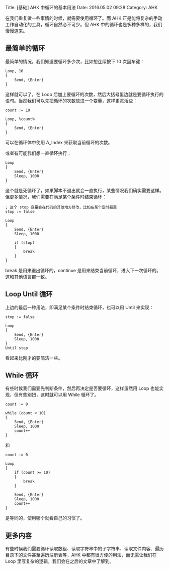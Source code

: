 Title: [基础] AHK 中循环的基本用法
Date: 2016.05.02 09:28
Category: AHK

在我们重复做一些事情的时候，就需要使用循环了。而 AHK 正是能将复杂的手动工作自动化的工具，循环自然必不可少。但 AHK 中的循环也是多种多样的，我们慢慢道来。

## 最简单的循环

最简单的情况，我们知道要循环多少次，比如想连续按下 10 次回车键：

```
Loop, 10
{
    Send, {Enter}
}
```

这样就可以了。在 Loop 后加上要循环的次数，然后大括号里边就是要循环执行的语句。当然我们可以先把循环的次数放进一个变量，这样更灵活些：

```
count := 10

Loop, %count%
{
    Send, {Enter}
}
```

可以在循环体中使用 A_Index 来获取当前循环的次数。

或者有可能我们想一直循环执行：

```
Loop
{
    Send, {Enter}
    Sleep, 1000
}
```

这个就是死循环了，如果脚本不退出就会一直执行，某些情况我们确实需要这样。但更多情况，我们需要在满足某个条件时结束循环：

```
; 这个 stop 变量会在代码的其他地方修改，比如在某个定时器里
stop := false

Loop
{
    Send, {Enter}
    Sleep, 1000

    if (stop)
    {
        break
    }
}
```

break 是用来退出循环的，continue 是用来结束当前循环，进入下一次循环的。这和其他语言都一致。

## Loop Until 循环

上边的最后一种用法，即满足某个条件时结束循环，也可以用 Until 来实现：

```
stop := false

Loop
{
    Send, {Enter}
    Sleep, 1000
}
Until stop
```

看起来比刚才的要简洁一些。

## While 循环

有些时候我们需要先判断条件，然后再决定是否要循环，这样虽然用 Loop 也能实现，但有些别扭，这时就可以用 While 循环了。

```
count := 0

while (count < 10)
{
    Send, {Enter}
    Sleep, 1000
    count++
}
```

和

```
count := 0

Loop
{
    if (count >= 10)
    {
        break
    }

    Send, {Enter}
    Sleep, 1000
    count++
}
```

是等同的，使用哪个就看自己的习惯了。

## 更多内容

有些时候我们需要循环读取数组、读取字符串中的子字符串、读取文件内容、遍历目录下的文件甚至遍历注册表等，AHK 中都有很方便的用法，而无需让我们在 Loop 里写复杂的逻辑，我们会在之后的文章中了解到。
